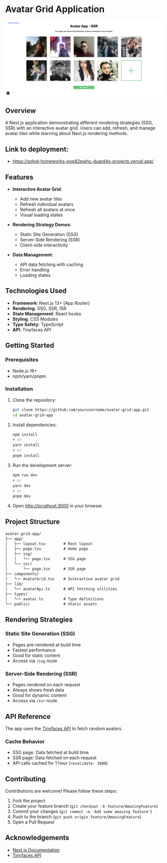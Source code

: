 # Avatar Grid Application

![app screenshot](image.png)

## Overview

A Next.js application demonstrating different rendering strategies (SSG, SSR) with an interactive avatar grid. Users can add, refresh, and manage avatar tiles while learning about Next.js rendering methods.

## Link to deployment: 
+ https://solvd-homeworks-pop82pwhc-duard4s-projects.vercel.app/

## Features

- **Interactive Avatar Grid**:

  - Add new avatar tiles
  - Refresh individual avatars
  - Refresh all avatars at once
  - Visual loading states

- **Rendering Strategy Demos**:

  - Static Site Generation (SSG)
  - Server-Side Rendering (SSR)
  - Client-side interactivity

- **Data Management**:
  - API data fetching with caching
  - Error handling
  - Loading states

## Technologies Used

- **Framework**: Next.js 13+ (App Router)
- **Rendering**: SSG, SSR, ISR
- **State Management**: React hooks
- **Styling**: CSS Modules
- **Type Safety**: TypeScript
- **API**: Tinyfaces API

## Getting Started

### Prerequisites

- Node.js 16+
- npm/yarn/pnpm

### Installation

1. Clone the repository:

   ```bash
   git clone https://github.com/yourusername/avatar-grid-app.git
   cd avatar-grid-app
   ```

2. Install dependencies:

   ```bash
   npm install
   # or
   yarn install
   # or
   pnpm install
   ```

3. Run the development server:

   ```bash
   npm run dev
   # or
   yarn dev
   # or
   pnpm dev
   ```

4. Open [http://localhost:3000](http://localhost:3000) in your browser.

## Project Structure

```
avatar-grid-app/
├── app/
│   ├── layout.tsx        # Root layout
│   ├── page.tsx          # Home page
│   ├── ssg/
│   │   └── page.tsx      # SSG page
│   └── ssr/
│       └── page.tsx      # SSR page
├── components/
│   └── AvatarGrid.tsx    # Interactive avatar grid
├── lib/
│   └── avatarApi.ts      # API fetching utilities
├── types/
│   └── avatar.ts         # Type definitions
└── public/               # Static assets
```

## Rendering Strategies

### Static Site Generation (SSG)

- Pages pre-rendered at build time
- Fastest performance
- Good for static content
- Access via `/ssg` route

### Server-Side Rendering (SSR)

- Pages rendered on each request
- Always shows fresh data
- Good for dynamic content
- Access via `/ssr` route

## API Reference

The app uses the [Tinyfaces API](https://tinyfac.es) to fetch random avatars.

### Cache Behavior

- SSG page: Data fetched at build time
- SSR page: Data fetched on each request
- API calls cached for 1 hour (`revalidate: 3600`)

## Contributing

Contributions are welcome! Please follow these steps:

1. Fork the project
2. Create your feature branch (`git checkout -b feature/AmazingFeature`)
3. Commit your changes (`git commit -m 'Add some amazing feature'`)
4. Push to the branch (`git push origin feature/AmazingFeature`)
5. Open a Pull Request

## Acknowledgements

- [Next.js Documentation](https://nextjs.org/docs)
- [Tinyfaces API](https://tinyfac.es)
